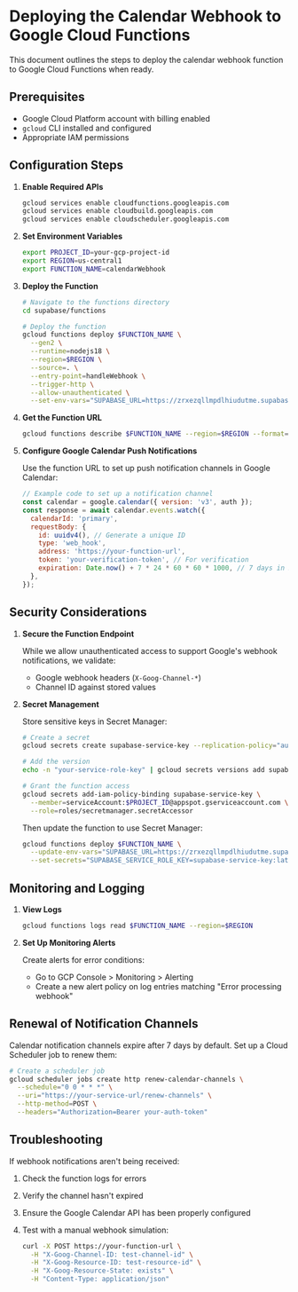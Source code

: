 # Deploying the Calendar Webhook to Google Cloud Functions

This document outlines the steps to deploy the calendar webhook function to Google Cloud Functions when ready.

## Prerequisites

- Google Cloud Platform account with billing enabled
- `gcloud` CLI installed and configured
- Appropriate IAM permissions

## Configuration Steps

1. **Enable Required APIs**

   ```bash
   gcloud services enable cloudfunctions.googleapis.com
   gcloud services enable cloudbuild.googleapis.com
   gcloud services enable cloudscheduler.googleapis.com
   ```

2. **Set Environment Variables**

   ```bash
   export PROJECT_ID=your-gcp-project-id
   export REGION=us-central1
   export FUNCTION_NAME=calendarWebhook
   ```

3. **Deploy the Function**

   ```bash
   # Navigate to the functions directory
   cd supabase/functions

   # Deploy the function
   gcloud functions deploy $FUNCTION_NAME \
     --gen2 \
     --runtime=nodejs18 \
     --region=$REGION \
     --source=. \
     --entry-point=handleWebhook \
     --trigger-http \
     --allow-unauthenticated \
     --set-env-vars="SUPABASE_URL=https://zrxezqllmpdlhiudutme.supabase.co,SUPABASE_SERVICE_ROLE_KEY=your-service-role-key"
   ```

4. **Get the Function URL**

   ```bash
   gcloud functions describe $FUNCTION_NAME --region=$REGION --format="value(url)"
   ```

5. **Configure Google Calendar Push Notifications**

   Use the function URL to set up push notification channels in Google Calendar:

   ```javascript
   // Example code to set up a notification channel
   const calendar = google.calendar({ version: 'v3', auth });
   const response = await calendar.events.watch({
     calendarId: 'primary',
     requestBody: {
       id: uuidv4(), // Generate a unique ID
       type: 'web_hook',
       address: 'https://your-function-url',
       token: 'your-verification-token', // For verification
       expiration: Date.now() + 7 * 24 * 60 * 60 * 1000, // 7 days in milliseconds
     },
   });
   ```

## Security Considerations

1. **Secure the Function Endpoint**

   While we allow unauthenticated access to support Google's webhook notifications, we validate:

   - Google webhook headers (`X-Goog-Channel-*`)
   - Channel ID against stored values

2. **Secret Management**

   Store sensitive keys in Secret Manager:

   ```bash
   # Create a secret
   gcloud secrets create supabase-service-key --replication-policy="automatic"

   # Add the version
   echo -n "your-service-role-key" | gcloud secrets versions add supabase-service-key --data-file=-

   # Grant the function access
   gcloud secrets add-iam-policy-binding supabase-service-key \
     --member=serviceAccount:$PROJECT_ID@appspot.gserviceaccount.com \
     --role=roles/secretmanager.secretAccessor
   ```

   Then update the function to use Secret Manager:

   ```bash
   gcloud functions deploy $FUNCTION_NAME \
     --update-env-vars="SUPABASE_URL=https://zrxezqllmpdlhiudutme.supabase.co" \
     --set-secrets="SUPABASE_SERVICE_ROLE_KEY=supabase-service-key:latest"
   ```

## Monitoring and Logging

1. **View Logs**

   ```bash
   gcloud functions logs read $FUNCTION_NAME --region=$REGION
   ```

2. **Set Up Monitoring Alerts**

   Create alerts for error conditions:

   - Go to GCP Console > Monitoring > Alerting
   - Create a new alert policy on log entries matching "Error processing webhook"

## Renewal of Notification Channels

Calendar notification channels expire after 7 days by default. Set up a Cloud Scheduler job to renew them:

```bash
# Create a scheduler job
gcloud scheduler jobs create http renew-calendar-channels \
  --schedule="0 0 * * *" \
  --uri="https://your-service-url/renew-channels" \
  --http-method=POST \
  --headers="Authorization=Bearer your-auth-token"
```

## Troubleshooting

If webhook notifications aren't being received:

1. Check the function logs for errors
2. Verify the channel hasn't expired
3. Ensure the Google Calendar API has been properly configured
4. Test with a manual webhook simulation:

   ```bash
   curl -X POST https://your-function-url \
     -H "X-Goog-Channel-ID: test-channel-id" \
     -H "X-Goog-Resource-ID: test-resource-id" \
     -H "X-Goog-Resource-State: exists" \
     -H "Content-Type: application/json"
   ```
